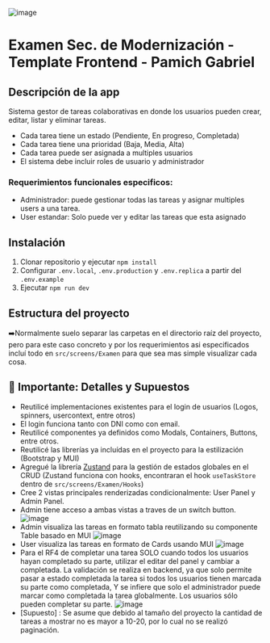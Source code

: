 ![image](https://github.com/user-attachments/assets/57c20b19-2150-4bbd-b142-b300ab202fab)

# Examen Sec. de Modernización - Template Frontend - Pamich Gabriel


## Descripción de la app
Sistema gestor de tareas colaborativas en donde los usuarios pueden crear, editar, listar y eliminar tareas.

- Cada tarea tiene un estado (Pendiente, En progreso, Completada)
- Cada tarea tiene una prioridad (Baja, Media, Alta)
- Cada tarea puede ser asignada a multiples usuarios
- El sistema debe incluir roles de usuario y administrador

### Requerimientos funcionales especificos:
- Administrador: puede gestionar todas las tareas y asignar multiples users a una tarea.
- User estandar: Solo puede ver y editar las tareas que esta asignado

## Instalación
1) Clonar repositorio y  ejecutar `npm install`
2) Configurar `.env.local`, `.env.production` y `.env.replica` a partir del `.env.example`
3)  Ejecutar `npm run dev`

## Estructura del proyecto

➡️Normalmente suelo separar las carpetas en el directorio raíz del proyecto, pero para este caso concreto y por los requerimientos asi especificados incluí todo en `src/screens/Examen` para que sea mas simple visualizar cada cosa.

## 🚧 Importante: Detalles y Supuestos
- Reutilicé implementaciones existentes para el login de usuarios (Logos, spinners, usercontext, entre otros)
- El login funciona tanto con DNI como con email.
- Reutilicé componentes ya definidos como Modals, Containers, Buttons, entre otros.
- Reutilicé las librerías ya incluídas en el proyecto para la estilización (Bootstrap y MUI)
- Agregué la librería [Zustand](https://zustand.docs.pmnd.rs/getting-started/introduction) para la gestión de estados globales en el CRUD (Zustand funciona con hooks, encontraran el hook `useTaskStore`  dentro de `src/screens/Examen/Hooks`)
- Cree 2 vistas principales renderizadas condicionalmente: User Panel  y Admin Panel. 
- Admin tiene acceso a ambas vistas a traves de un switch button.
![image](https://github.com/user-attachments/assets/0af76c17-ef94-4403-98e4-19637dc0e58c)
- Admin visualiza las tareas en formato tabla reutilizando su componente Table basado en MUI
![image](https://github.com/user-attachments/assets/39b0b641-9e5c-46d7-8ebf-803196377988)
- User visualiza las tareas en formato de Cards usando MUI
![image](https://github.com/user-attachments/assets/9a28fd3a-d30b-4a64-b8c9-deac724608a7)
- Para el RF4 de completar una tarea SOLO cuando todos los usuarios hayan completado su parte, utilizar el editar del panel y cambiar a completada. La validación se realiza en backend, ya que solo permite pasar a estado completada la tarea si todos los usuarios tienen marcada su parte como completada, Y se infiere que solo el administrador puede marcar como completada la tarea globalmente. Los usuarios sólo pueden completar su parte.
![image](https://github.com/user-attachments/assets/28d80c88-80ef-4c2e-93ee-645d46bf8a60)
- [Supuesto] : Se asume que debido al tamaño del proyecto la cantidad de tareas a mostrar no es mayor a 10-20, por lo cual no se realizó paginación.

